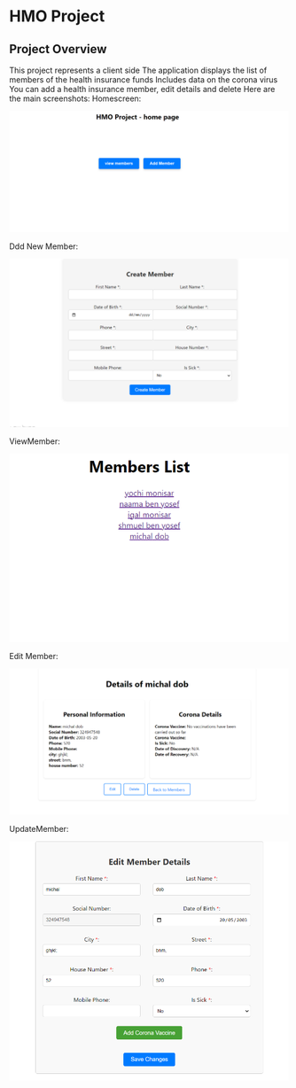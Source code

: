# HMO Project

## Project Overview
This project represents a client side
The application displays the list of members of the health insurance funds
Includes data on the corona virus
You can add a health insurance member, edit details and delete
Here are the main screenshots:
Homescreen:

![alt text](image.png)

Ddd New Member:

![alt text](image-1.png)

ViewMember:

![alt text](image-2.png)

Edit Member:

![alt text](image-3.png)

UpdateMember:

![alt text](image-4.png)
